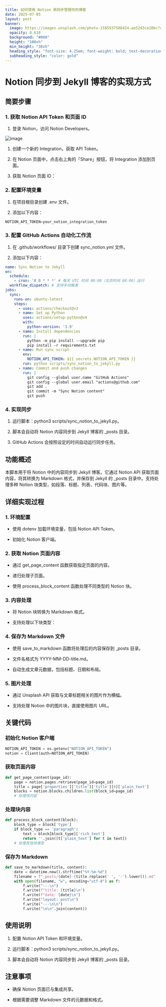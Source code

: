 ```yaml
---
title: 如何使用 Notion 来同步管理你的博客
date: 2025-07-05
layout: post
banner:
  image: https://images.unsplash.com/photo-1585937588424-ae52d3ce10bc?crop=entropy&cs=tinysrgb&fit=max&fm=jpg&ixid=M3w2OTIwMzJ8MHwxfHJhbmRvbXx8fHx8fHx8fDE3NTE2OTcwMDB8&ixlib=rb-4.1.0&q=80&w=1080
  opacity: 0.618
  background: "#000"
  height: "100vh"
  min_height: "38vh"
  heading_style: "font-size: 4.25em; font-weight: bold; text-decoration: underline"
  subheading_style: "color: gold"
---
```


# Notion 同步到 Jekyll 博客的实现方式

## 简要步骤

### 1. 获取 Notion API Token 和页面 ID

1. 登录 Notion，访问 Notion Developers。

![image](https://prod-files-secure.s3.us-west-2.amazonaws.com/a7a0cc5a-89b9-4cda-8686-1fba0ca52f40/d19c1afe-dea5-4312-9333-786b0ba83054/image.png?X-Amz-Algorithm=AWS4-HMAC-SHA256&X-Amz-Content-Sha256=UNSIGNED-PAYLOAD&X-Amz-Credential=ASIAZI2LB4666ZWTNZPU%2F20250705%2Fus-west-2%2Fs3%2Faws4_request&X-Amz-Date=20250705T062959Z&X-Amz-Expires=3600&X-Amz-Security-Token=IQoJb3JpZ2luX2VjEDIaCXVzLXdlc3QtMiJHMEUCIE427Mn7SUk%2FJwAWceQ41VcEZUfzIsOxb8H00bkTjlzoAiEA6iw4D342mb4altryP8gWxewVa7cGjj15L1Z%2BBeYfk6kq%2FwMIOxAAGgw2Mzc0MjMxODM4MDUiDE4f0bT7CpaGHcdxQSrcA%2Fwi6gzhksCM%2BwZtgLb7eQXM9uW853UQcvjcIfZGkyG2jy9tsNYPocBsjXt4VvPWXUQnNaFjjc%2BgebNgTO0d9QA%2Fg7T0yC%2Fq7HPLWq%2B7CMZFi3Fqprwr8LorJwFb4FPGiYYvh%2FSlk7bIFdZXT23%2BcYtcI4ZzovIjtWnJNlNAh67OSs%2FkEsv7HkScRJ6oCJoU9hhh8ET1fYqTJAxEqkY4FGl73ffXFL5iNWGha3cJhkzghM2P5kyT8UQw1X%2FXb86UaQmA94eyHEYnTQGlNJPZnHahK5aJh3HWk4jcNnSQ81YwrAMXts%2BiVMbm7xAzb3E9g08wu8NB0O7SJM%2BG7miyNiEKdsU6NdTJWM5AQhQfppbvptytGXMQ1TXq8UfH29u%2BqN0FaAaqOBgXUQv%2Bt31dPVR75WNp7%2FbTy55dDCknX7%2BwAMTABgWChg%2Bm4UCHadX9zOMk7mM61Juj0ErxiE63UjByFKz3OUklJ4Hz3wp7LbcyAphuenbY130Qm3yfbJ19MaBrkQNbYxTbQJfYD2674y5GkBtUb4SLHommNAkZi4PFuLmR%2FNraXG1XnJzQF9Jh9XdpLoIPDp3PusDjLVhhC%2BpiuatoqMDGGkBk3jpQgES64rV45Uwca%2BDqHo27MM6HosMGOqUBvKr5OCvtQCY%2BYXywrmATf7QFgRRuiU72jDIii8jB8lKZAbU2Qe31tlxJ6GLCp%2B0h8iqYcRJ%2BuClohOzzEqiL5Mw5BjH8VhU9AK6VIAepzz2CzOCpm%2BngaCNvmli3pL1WH67IlE1oOLkLPPi52eutNF8HIVQtCyJB9gPlvwCeYfWuATgwE6bL%2B4sfNrcobt7H2M1T%2FKYGY71wEheOW3WW%2Fqm6dAA6&X-Amz-Signature=5df9259a6fd3e091c0158c92093a5be1fbf39e8030b0e2b56bd20c64ce6e306e&X-Amz-SignedHeaders=host&x-amz-checksum-mode=ENABLED&x-id=GetObject)

1. 创建一个新的 Integration，获取 API Token。

1. 在 Notion 页面中，点击右上角的「Share」按钮，将 Integration 添加到页面。

1. 获取 Notion 页面 ID：


### 2. 配置环境变量

1. 在项目根目录创建 .env 文件。

1. 添加以下内容：

```javascript
NOTION_API_TOKEN=your_notion_integration_token
```

### 3. 配置 GitHub Actions 自动化工作流

1. 在 .github/workflows/ 目录下创建 sync_notion.yml 文件。

1. 添加以下内容：

```yaml
name: Sync Notion to Jekyll
on:
  schedule:
    - cron: '0 0 * * *' # 每天 UTC 时间 00:00（北京时间 08:00）运行
  workflow_dispatch: # 支持手动触发
jobs:
  sync:
    runs-on: ubuntu-latest
    steps:
      - uses: actions/checkout@v3
      - name: Set up Python
        uses: actions/setup-python@v4
        with:
          python-version: '3.9'
      - name: Install dependencies
        run: |
          python -m pip install --upgrade pip
          pip install -r requirements.txt
      - name: Run sync script
        env:
          NOTION_API_TOKEN: ${{ secrets.NOTION_API_TOKEN }}
        run: python scripts/sync_notion_to_jekyll.py
      - name: Commit and push changes
        run: |
          git config --global user.name "GitHub Actions"
          git config --global user.email "actions@github.com"
          git add .
          git commit -m "Sync Notion content"
          git push
```

### 4. 实现同步

1. 运行脚本：python3 scripts/sync_notion_to_jekyll.py。

1. 脚本会自动将 Notion 内容同步到 Jekyll 博客的 _posts 目录。

1. GitHub Actions 会按照设定的时间自动运行同步任务。

## 功能概述

本脚本用于将 Notion 中的内容同步到 Jekyll 博客。它通过 Notion API 获取页面内容，将其转换为 Markdown 格式，并保存到 Jekyll 的 _posts 目录中。支持处理多种 Notion 块类型，如段落、标题、列表、代码块、图片等。

## 详细实现过程

### 1. 环境配置

- 使用 dotenv 加载环境变量，包括 Notion API Token。

- 初始化 Notion 客户端。

### 2. 获取 Notion 页面内容

- 通过 get_page_content 函数获取指定页面的内容。

- 递归处理子页面。

- 使用 process_block_content 函数处理不同类型的 Notion 块。

### 3. 内容处理

- 将 Notion 块转换为 Markdown 格式。

- 支持处理以下块类型：


### 4. 保存为 Markdown 文件

- 使用 save_to_markdown 函数将处理后的内容保存到 _posts 目录。

- 文件名格式为 YYYY-MM-DD-title.md。

- 自动生成文章元数据，包括标题、日期和布局。

### 5. 图片处理

- 通过 Unsplash API 获取与文章标题相关的图片作为横幅。

- 支持处理 Notion 中的图片块，直接使用图片 URL。

## 关键代码

### 初始化 Notion 客户端

```python
NOTION_API_TOKEN = os.getenv("NOTION_API_TOKEN")
notion = Client(auth=NOTION_API_TOKEN)
```

### 获取页面内容

```python
def get_page_content(page_id):
    page = notion.pages.retrieve(page_id=page_id)
    title = page['properties']['title']['title'][0]['plain_text']
    blocks = notion.blocks.children.list(block_id=page_id)
    # 处理块内容
```

### 处理块内容

```python
def process_block_content(block):
    block_type = block['type']
    if block_type == 'paragraph':
        text = block[block_type]['rich_text']
        return ''.join([t['plain_text'] for t in text])
    # 处理其他块类型
```

### 保存为 Markdown

```python
def save_to_markdown(title, content):
    date = datetime.now().strftime("%Y-%m-%d")
    filename = f"_posts/{date}-{title.replace(' ', '-').lower()}.md"
    with open(filename, "w", encoding="utf-8") as f:
        f.write("---\n")
        f.write(f"title: {title}\n")
        f.write(f"date: {date}\n")
        f.write("layout: post\n")
        f.write("---\n\n")
        f.write("\n\n".join(content))
```

## 使用说明

1. 配置 Notion API Token 和环境变量。

1. 运行脚本：python3 scripts/sync_notion_to_jekyll.py。

1. 脚本会自动将 Notion 内容同步到 Jekyll 博客的 _posts 目录。

## 注意事项

- 确保 Notion 页面已与集成共享。

- 根据需要调整 Markdown 文件的元数据和格式。